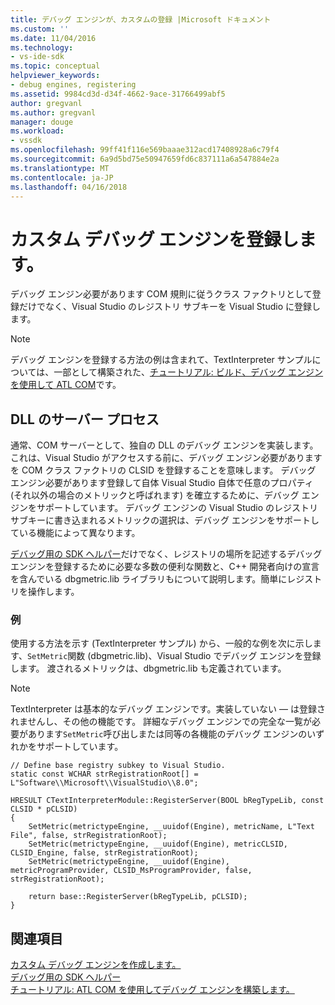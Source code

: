 ```yaml
---
title: デバッグ エンジンが、カスタムの登録 |Microsoft ドキュメント
ms.custom: ''
ms.date: 11/04/2016
ms.technology:
- vs-ide-sdk
ms.topic: conceptual
helpviewer_keywords:
- debug engines, registering
ms.assetid: 9984cd3d-d34f-4662-9ace-31766499abf5
author: gregvanl
ms.author: gregvanl
manager: douge
ms.workload:
- vssdk
ms.openlocfilehash: 99ff41f116e569baaae312acd17408928a6c79f4
ms.sourcegitcommit: 6a9d5bd75e50947659fd6c837111a6a547884e2a
ms.translationtype: MT
ms.contentlocale: ja-JP
ms.lasthandoff: 04/16/2018
---
```

# <a name="registering-a-custom-debug-engine"></a>カスタム デバッグ エンジンを登録します。
デバッグ エンジン必要があります COM 規則に従うクラス ファクトリとして登録だけでなく、Visual Studio のレジストリ サブキーを Visual Studio に登録します。  
  
> [!NOTE]
>  デバッグ エンジンを登録する方法の例は含まれて、TextInterpreter サンプルについては、一部として構築された、[チュートリアル: ビルド、デバッグ エンジンを使用して ATL COM](http://msdn.microsoft.com/en-us/9097b71e-1fe7-48f7-bc00-009e25940c24)です。  
  
## <a name="dll-server-process"></a>DLL のサーバー プロセス  
 通常、COM サーバーとして、独自の DLL のデバッグ エンジンを実装します。 これは、Visual Studio がアクセスする前に、デバッグ エンジン必要がありますを COM クラス ファクトリの CLSID を登録することを意味します。 デバッグ エンジン必要があります登録して自体 Visual Studio 自体で任意のプロパティ (それ以外の場合のメトリックと呼ばれます) を確立するために、デバッグ エンジンをサポートしています。 デバッグ エンジンの Visual Studio のレジストリ サブキーに書き込まれるメトリックの選択は、デバッグ エンジンをサポートしている機能によって異なります。  
  
 [デバッグ用の SDK ヘルパー](../../extensibility/debugger/reference/sdk-helpers-for-debugging.md)だけでなく、レジストリの場所を記述するデバッグ エンジンを登録するために必要な多数の便利な関数と、C++ 開発者向けの宣言を含んでいる dbgmetric.lib ライブラリもについて説明します。簡単にレジストリを操作します。  
  
### <a name="example"></a>例  
 使用する方法を示す (TextInterpreter サンプル) から、一般的な例を次に示します、`SetMetric`関数 (dbgmetric.lib)、Visual Studio でデバッグ エンジンを登録します。 渡されるメトリックは、dbgmetric.lib も定義されています。  
  
> [!NOTE]
>  TextInterpreter は基本的なデバッグ エンジンです。実装していない — は登録されませんし、その他の機能です。 詳細なデバッグ エンジンでの完全な一覧が必要があります`SetMetric`呼び出しまたは同等の各機能のデバッグ エンジンのいずれかをサポートしています。  
  
```  
// Define base registry subkey to Visual Studio.  
static const WCHAR strRegistrationRoot[] = L"Software\\Microsoft\\VisualStudio\\8.0";  
  
HRESULT CTextInterpreterModule::RegisterServer(BOOL bRegTypeLib, const CLSID * pCLSID)  
{  
    SetMetric(metrictypeEngine, __uuidof(Engine), metricName, L"Text File", false, strRegistrationRoot);  
    SetMetric(metrictypeEngine, __uuidof(Engine), metricCLSID, CLSID_Engine, false, strRegistrationRoot);  
    SetMetric(metrictypeEngine, __uuidof(Engine), metricProgramProvider, CLSID_MsProgramProvider, false, strRegistrationRoot);  
  
    return base::RegisterServer(bRegTypeLib, pCLSID);  
}  
```  
  
## <a name="see-also"></a>関連項目  
 [カスタム デバッグ エンジンを作成します。](../../extensibility/debugger/creating-a-custom-debug-engine.md)   
 [デバッグ用の SDK ヘルパー](../../extensibility/debugger/reference/sdk-helpers-for-debugging.md)   
 [チュートリアル: ATL COM を使用してデバッグ エンジンを構築します。](http://msdn.microsoft.com/en-us/9097b71e-1fe7-48f7-bc00-009e25940c24)